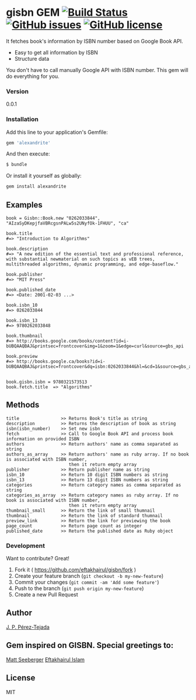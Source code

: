 # gisbn GEM  [![Build Status](https://travis-ci.org/eftakhairul/gisbn.svg?branch=master)](https://travis-ci.org/eftakhairul/gisbn) [![GitHub issues](https://img.shields.io/github/issues/eftakhairul/gisbn.svg)](https://github.com/eftakhairul/gisbn/issues)  [![GitHub license](https://img.shields.io/badge/license-MIT-blue.svg)](https://raw.githubusercontent.com/eftakhairul/gisbn/master/LICENSE.txt)

It fetches book's information by ISBN number based on Google Book API.

  - Easy to get all information by ISBN
  - Structure data

You don't have to call manually Google API with ISBN number. This gem will do everything for you.



### Version
0.0.1


### Installation
Add this line to your application's Gemfile:

```ruby
gem 'alexandrite'
```

And then execute:

```sh
$ bundle
```

Or install it yourself as globally:

```sh
gem install alexandrite
```


## Examples
    book = Gisbn::Book.new "0262033844", "AIzaSyDKepjfaVBRcgsnPALw5s2UNyfOk-1FHUU", "ca"

    book.title
    #=> "Introduction to Algorithms"

    book.description
    #=> "A new edition of the essential text and professional reference, with substantial newmaterial on such topics as vEB trees, multithreaded algorithms, dynamic programming, and edge-baseflow."

    book.publisher
    #=> "MIT Press"

    book.published_date
    #=> <Date: 2001-02-03 ...>

    book.isbn_10
    #=> 0262033844

    book.isbn_13
    #=> 9780262033848

    book.thumbnail
    #=> http://books.google.com/books/content?id=i-bUBQAAQBAJ&printsec=frontcover&img=1&zoom=1&edge=curl&source=gbs_api

    book.preview
    #=> http://books.google.ca/books?id=i-bUBQAAQBAJ&printsec=frontcover&dq=isbn:0262033844&hl=&cd=1&source=gbs_api


    book.gisbn.isbn = 9780321573513
    book.fetch.title  => "Algorithms"



## Methods
    title                >> Returns Book's title as string
    description          >> Returns the description of book as string
    isbn(isbn_number)    >> Set new isbn
    fetch                >> Call to Google Book API and process book information on provided ISBN
    authors              >> Return authors' name as comma separated as string
    authors_as_array     >> Return authors' name as ruby array. If no book is associated with ISBN number,
                            then it return empty array
    publisher            >> Return publisher name as string
    isbn_10              >> Return 10 digit ISBN numbers as string
    isbn_13              >> Return 13 digit ISBN numbers as string
    categories           >> Return category names as comma separated as string
    categories_as_array  >> Return category names as ruby array. If no book is associated with ISBN number,
                            then it return empty array
    thumbnail_small      >> Return the link of small thumnail
    thumbnail            >> Return the link of standard thumnail
    preview_link         >> Return the link for previewing the book
    page_count           >> Return page count as integer
    published_date       >> Return the published date as Ruby object


### Development

Want to contribute? Great!

1. Fork it ( https://github.com/eftakhairul/gisbn/fork )
2. Create your feature branch (`git checkout -b my-new-feature`)
3. Commit your changes (`git commit -am 'Add some feature'`)
4. Push to the branch (`git push origin my-new-feature`)
5. Create a new Pull Request


Author
-----------
[J. P. Pérez-Tejada](https://mx.linkedin.com/in/juanpaulopereztejada)

Gem inspired on GISBN. Special greetings to:
-----------
[Matt Seeberger](https://github.com/thebeardedgeek)
[Eftakhairul Islam](https://eftakhairul.com)

License
----
MIT




